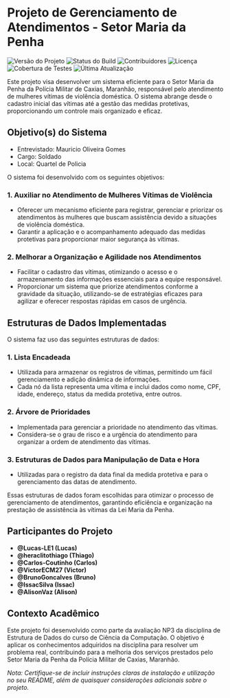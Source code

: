 # Projeto de Gerenciamento de Atendimentos - Setor Maria da Penha
![Versão do Projeto](https://img.shields.io/badge/Vers%C3%A3o-1.0-brightgreen)
![Status do Build](https://img.shields.io/badge/Build-Passando-success)
![Contribuidores](https://img.shields.io/badge/Contribuidores-10-blue)
![Licença](https://img.shields.io/badge/Licen%C3%A7a-MIT-orange)
![Cobertura de Testes](https://img.shields.io/badge/Cobertura%20de%20Testes-80%25-yellow)
![Última Atualização](https://img.shields.io/badge/%C3%9Altima%20Atualiza%C3%A7%C3%A3o-Dezembro%202023-blueviolet)

Este projeto visa desenvolver um sistema eficiente para o Setor Maria da Penha da Polícia Militar de Caxias, Maranhão, responsável pelo atendimento de mulheres vítimas de violência doméstica. O sistema abrange desde o cadastro inicial das vítimas até a gestão das medidas protetivas, proporcionando um controle mais organizado e eficaz.

## Objetivo(s) do Sistema

- Entrevistado: Mauricio Oliveira Gomes
- Cargo: Soldado
- Local: Quartel de Policia

O sistema foi desenvolvido com os seguintes objetivos:

### 1. Auxiliar no Atendimento de Mulheres Vítimas de Violência
- Oferecer um mecanismo eficiente para registrar, gerenciar e priorizar os atendimentos às mulheres que buscam assistência devido a situações de violência doméstica.
- Garantir a aplicação e o acompanhamento adequado das medidas protetivas para proporcionar maior segurança às vítimas.

### 2. Melhorar a Organização e Agilidade nos Atendimentos
- Facilitar o cadastro das vítimas, otimizando o acesso e o armazenamento das informações essenciais para a equipe responsável.
- Proporcionar um sistema que priorize atendimentos conforme a gravidade da situação, utilizando-se de estratégias eficazes para agilizar e oferecer respostas rápidas em casos de urgência.

## Estruturas de Dados Implementadas

O sistema faz uso das seguintes estruturas de dados:

### 1. Lista Encadeada
- Utilizada para armazenar os registros de vítimas, permitindo um fácil gerenciamento e adição dinâmica de informações.
- Cada nó da lista representa uma vítima e inclui dados como nome, CPF, idade, endereço, status da medida protetiva, entre outros.

### 2. Árvore de Prioridades
- Implementada para gerenciar a prioridade no atendimento das vítimas.
- Considera-se o grau de risco e a urgência do atendimento para organizar a ordem de atendimento das vítimas.

### 3. Estruturas de Dados para Manipulação de Data e Hora
- Utilizadas para o registro da data final da medida protetiva e para o gerenciamento das datas de atendimento.

Essas estruturas de dados foram escolhidas para otimizar o processo de gerenciamento de atendimentos, garantindo eficiência e organização na prestação de assistência às vítimas da Lei Maria da Penha.

## Participantes do Projeto
- **@Lucas-LE1 (Lucas)**
- **@heraclitothiago (Thiago)**
- **@Carlos-Coutinho (Carlos)**
- **@VictorECM27 (Victor)**
- **@BrunoGoncalves (Bruno)**
- **@IssacSilva (Issac)**
- **@AlisonVaz (Alison)**

## Contexto Acadêmico

Este projeto foi desenvolvido como parte da avaliação NP3 da disciplina de Estrutura de Dados do curso de Ciência da Computação. O objetivo é aplicar os conhecimentos adquiridos na disciplina para resolver um problema real, contribuindo para a melhoria dos serviços prestados pelo Setor Maria da Penha da Polícia Militar de Caxias, Maranhão.

*Nota: Certifique-se de incluir instruções claras de instalação e utilização no seu README, além de quaisquer considerações adicionais sobre o projeto.*
